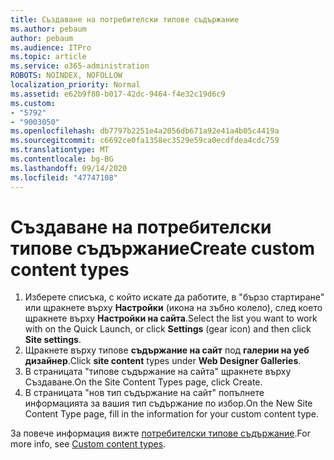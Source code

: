 ```yaml
---
title: Създаване на потребителски типове съдържание
ms.author: pebaum
author: pebaum
ms.audience: ITPro
ms.topic: article
ms.service: o365-administration
ROBOTS: NOINDEX, NOFOLLOW
localization_priority: Normal
ms.assetid: e62b9f80-b017-42dc-9464-f4e32c19d6c9
ms.custom:
- "5792"
- "9003050"
ms.openlocfilehash: db7797b2251e4a2056db671a92e41a4b05c4419a
ms.sourcegitcommit: c6692ce0fa1358ec3529e59ca0ecdfdea4cdc759
ms.translationtype: MT
ms.contentlocale: bg-BG
ms.lasthandoff: 09/14/2020
ms.locfileid: "47747108"
---
```

# <a name="create-custom-content-types"></a><span data-ttu-id="b1465-102">Създаване на потребителски типове съдържание</span><span class="sxs-lookup"><span data-stu-id="b1465-102">Create custom content types</span></span>

1. <span data-ttu-id="b1465-103">Изберете списъка, с който искате да работите, в "бързо стартиране" или щракнете върху **Настройки**  (икона на зъбно колело), след което щракнете върху  **Настройки на сайта**.</span><span class="sxs-lookup"><span data-stu-id="b1465-103">Select the list you want to work with on the Quick Launch, or click **Settings**  (gear icon) and then click  **Site settings**.</span></span>
2. <span data-ttu-id="b1465-104">Щракнете върху типове **съдържание на сайт**  под  **галерии на уеб дизайнер**.</span><span class="sxs-lookup"><span data-stu-id="b1465-104">Click **site content**  types under  **Web Designer Galleries**.</span></span>
3. <span data-ttu-id="b1465-105">В страницата "типове съдържание на сайта" щракнете върху Създаване.</span><span class="sxs-lookup"><span data-stu-id="b1465-105">On the Site Content Types page, click Create.</span></span>
4. <span data-ttu-id="b1465-106">В страницата "нов тип съдържание на сайт" попълнете информацията за вашия тип съдържание по избор.</span><span class="sxs-lookup"><span data-stu-id="b1465-106">On the New Site Content Type page, fill in the information for your custom content type.</span></span>

<span data-ttu-id="b1465-107">За повече информация вижте  [потребителски типове съдържание](https://support.microsoft.com/office/e1277a2e-a1e8-4473-9126-91a0647766e5#__toc323548991).</span><span class="sxs-lookup"><span data-stu-id="b1465-107">For more info, see  [Custom content types](https://support.microsoft.com/office/e1277a2e-a1e8-4473-9126-91a0647766e5#__toc323548991).</span></span>